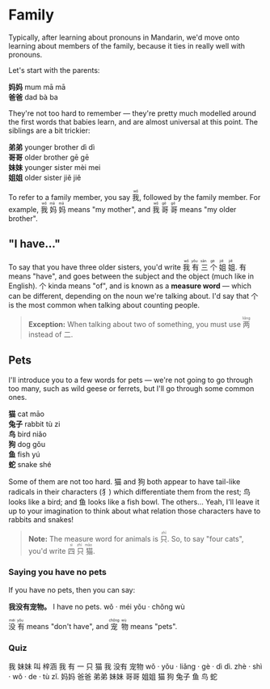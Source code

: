 # Family
Typically, after learning about pronouns in Mandarin, we'd move onto learning about members of the family, because it ties in really well with pronouns.

Let's start with the parents:

<div class="phrase">
    <strong>妈妈</strong> <span>mum</span> <span>mā mā</span>
</div>

<div class="phrase">
    <strong>爸爸</strong> <span>dad</span> <span>bà ba</span>
</div>

They're not too hard to remember — they're pretty much modelled around the first words that babies learn, and are almost universal at this point. The siblings are a bit trickier:

<div class="split">
    <div>
        <div class="phrase">
            <strong>弟弟</strong> <span>younger brother</span> <span>dì dì</span>
        </div>
        <div class="phrase">
            <strong>哥哥</strong> <span>older brother</span> <span>gē gē</span>
        </div>
    </div>
    <div>
        <div class="phrase">
            <strong>妹妹</strong> <span>younger sister</span> <span>mèi mei</span>
        </div>
        <div class="phrase">
            <strong>姐姐</strong> <span>older sister</span> <span>jiě jiě</span>
        </div>
    </div>
</div>

To refer to a family member, you say <ruby>我 <rt>wǒ</rt></ruby>, followed by the family member. For example, <ruby>我 <rt>wǒ</rt> 妈 <rt>mā</rt> 妈 <rt>mā</rt></ruby> means "my mother", and <ruby>我 <rt>wǒ</rt> 哥 <rt>gē</rt> 哥 <rt>gē</rt></ruby> means "my older brother".

## "I have..."
To say that you have three older sisters, you'd write <ruby>我 <rt>wǒ</rt> 有 <rt>yǒu</rt> 三 <rt>sān</rt> 个 <rt>gè</rt> 姐 <rt>jiě</rt> 姐 <rt>jiě</rt></ruby>. 有 means "have", and goes between the subject and the object (much like in English). 个 kinda means "of", and is known as a <strong>measure word</strong> — which can be different, depending on the noun we're talking about. I'd say that 个 is the most common when talking about counting people.

> **Exception:** When talking about two of something, you must use <ruby>两 <rt>liǎng</rt></ruby> instead of 二.

## Pets
I'll introduce you to a few words for pets — we're not going to go through too many, such as wild geese or ferrets, but I'll go through some common ones.

<div class="split">
    <div>
        <div class="phrase">
            <strong>猫</strong> <span>cat</span> <span>māo</span>
        </div>
        <div class="phrase">
            <strong>兔子</strong> <span>rabbit</span> <span>tù zi</span>
        </div>
        <div class="phrase">
            <strong>鸟</strong> <span>bird</span> <span>niǎo</span>
        </div>
    </div>
    <div>
        <div class="phrase">
            <strong>狗</strong> <span>dog</span> <span>gǒu</span>
        </div>
        <div class="phrase">
            <strong>鱼</strong> <span>fish</span> <span>yú</span>
        </div>
        <div class="phrase">
            <strong>蛇</strong> <span>snake</span> <span>shé</span>
        </div>
    </div>
</div>

Some of them are not too hard. 猫 and 狗 both appear to have tail-like radicals in their characters (犭) which differentiate them from the rest; 鸟 looks like a bird; and 鱼 looks like a fish bowl. The others... Yeah, I'll leave it up to your imagination to think about what relation those characters have to rabbits and snakes!

> **Note:** The measure word for animals is <ruby>只 <rt>zhī</rt></ruby>. So, to say "four cats", you'd write <ruby>四 <rt>sì</rt> 只 <rt>zhī</rt> 猫 <rt>māo</rt></ruby>.

### Saying you have no pets
If you have no pets, then you can say:

<div class="phrase">
    <strong>我没有宠物。</strong> <span>I have no pets.</span> <span>wǒ · méi yǒu · chǒng wù</span>
</div>

<ruby>没 <rt>méi</rt> 有 <rt>yǒu</rt></ruby> means "don't have", and <ruby>宠 <rt>chǒng</rt> 物 <rt>wù</rt></ruby> means "pets".

### Quiz

<quiz-set>
    <quiz-page type="arrange">
        <quiz-question question="你妹妹叫什么名字？" after="我妹妹叫梓涵。">
            <quiz-block>我</quiz-block>
            <quiz-block>妹妹</quiz-block>
            <quiz-block>叫</quiz-block>
            <quiz-block>梓涵</quiz-block>
        </quiz-question>
        <quiz-question question="你有<ruby>多 <rt>duō</rt> 少 <rt>shǎo</rt></ruby>只猫？" after="我有一只猫。">
            <quiz-block>我</quiz-block>
            <quiz-block>有</quiz-block>
            <quiz-block>一</quiz-block>
            <quiz-block>只</quiz-block>
            <quiz-block>猫</quiz-block>
        </quiz-question>
        <quiz-question question="你有宠物吗？" after="我没有宠物。">
            <quiz-block>我</quiz-block>
            <quiz-block>没有</quiz-block>
            <quiz-block>宠物</quiz-block>
        </quiz-question>
    </quiz-page>
    <quiz-page type="pinyin">
        <quiz-question question="Transcribe: 我有两个弟弟。">wǒ · yǒu · liǎng · gè · dì dì.</quiz-question>
        <quiz-question question="Transcribe: 这是我的兔子。">zhè · shì · wǒ · de · tù zǐ.</quiz-question>
    </quiz-page>
    <quiz-page type="match">
        <quiz-block answer="mum">妈妈</quiz-block>
        <quiz-block answer="dad">爸爸</quiz-block>
        <quiz-block answer="younger brother">弟弟</quiz-block>
        <quiz-block answer="younger sister">妹妹</quiz-block>
        <quiz-block answer="older brother">哥哥</quiz-block>
        <quiz-block answer="older sister">姐姐</quiz-block>
    </quiz-page>
    <quiz-page type="match">
        <quiz-block answer="cat">猫</quiz-block>
        <quiz-block answer="dog">狗</quiz-block>
        <quiz-block answer="rabbit">兔子</quiz-block>
        <quiz-block answer="fish">鱼</quiz-block>
        <quiz-block answer="bird">鸟</quiz-block>
        <quiz-block answer="snake">蛇</quiz-block>
    </quiz-page>
</quiz-set>